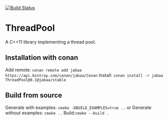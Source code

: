 [![Build Status](https://travis-ci.org/jabaa/ThreadPool.svg?branch=master)](https://travis-ci.org/jabaa/ThreadPool)

# ThreadPool
A C++11 library implementing a thread pool.

## Installation with conan
Add remote: `conan remote add jabaa https://api.bintray.com/conan/jabaa/Conan`
Install: `conan install -r jabaa ThreadPool@0.1@jabaa/stable`

## Build from source
Generate with examples: `cmake -DBUILD_EXAMPLES=true ..`
or
Generate without examples: `cmake ..`
Build:`cmake --build .`
